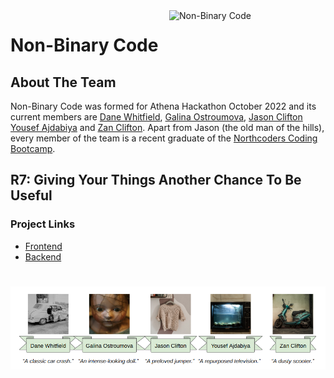 <img src="https://avatars.githubusercontent.com/u/116393854?v=4" width=250px align=right alt="Non-Binary Code"/>

# Non-Binary Code

## About The Team

Non-Binary Code was formed for Athena Hackathon October 2022 and its current members are [Dane Whitfield](https://github.com/danewhitfield), [Galina Ostroumova](https://github.com/ostroumova), [Jason Clifton](https://github.com/JasonClifton) [Yousef Ajdabiya](https://github.com/YousefToast) and [Zan Clifton](https://github.com/ZanClifton). Apart from Jason (the old man of the hills), every member of the team is a recent graduate of the [Northcoders Coding Bootcamp](https://northcoders.com/our-courses/coding-bootcamp).

## R7: Giving Your Things Another Chance To Be Useful

### Project Links

- [Frontend](https://github.com/non-binary-code/r7-fe)
- [Backend](https://github.com/non-binary-code/r7-be)

#

![Non-Binary Code](https://github.com/non-binary-code/.github/blob/main/images/non-binary-code.png)
